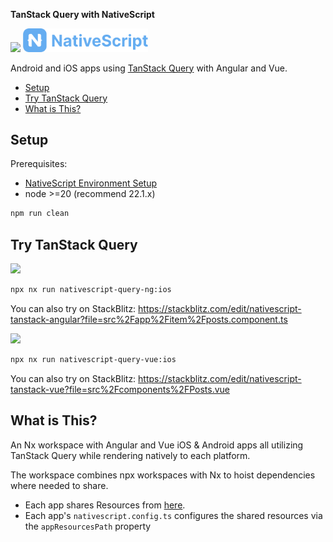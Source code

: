 **TanStack Query with NativeScript**

<img src="https://encrypted-tbn0.gstatic.com/images?q=tbn:ANd9GcSgos9rHiIGdMrOu6SHJK_I8yJ2x9MCQ_iZgA&usqp=CAU" width="100"/> 

<img src="https://raw.githubusercontent.com/NativeScript/artwork/main/logo/export/NativeScript_Logo_Wide_White_Blue_Rounded_Blue.png" width="200"/> 

Android and iOS apps using [TanStack Query](https://tanstack.com/query/latest) with Angular and Vue.

- [Setup](#setup)
- [Try TanStack Query](#try-tanstack-query)
- [What is This?](#what-is-this)

## Setup

Prerequisites:
- [NativeScript Environment Setup](https://docs.nativescript.org/environment-setup.html)
- node >=20 (recommend 22.1.x)

```bash
npm run clean
```

## Try TanStack Query

<img src="https://logosandtypes.com/wp-content/uploads/2024/01/angular.svg" width="60"/>

```bash
npx nx run nativescript-query-ng:ios
```

You can also try on StackBlitz: https://stackblitz.com/edit/nativescript-tanstack-angular?file=src%2Fapp%2Fitem%2Fposts.component.ts

<img src="https://upload.wikimedia.org/wikipedia/commons/thumb/9/95/Vue.js_Logo_2.svg/1024px-Vue.js_Logo_2.svg.png?20170919082558" width="60"/>

```bash
npx nx run nativescript-query-vue:ios
```

You can also try on StackBlitz: https://stackblitz.com/edit/nativescript-tanstack-vue?file=src%2Fcomponents%2FPosts.vue

## What is This?

An Nx workspace with Angular and Vue iOS & Android apps all utilizing TanStack Query while rendering natively to each platform.

The workspace combines npx workspaces with Nx to hoist dependencies where needed to share.

- Each app shares Resources from [here](tools/App_Resources).
- Each app's `nativescript.config.ts` configures the shared resources via the `appResourcesPath` property
